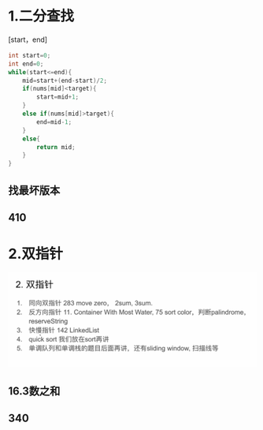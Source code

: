# 1.二分查找

[start，end]
```java
int start=0;
int end=0;
while(start<=end){
    mid=start+(end-start)/2;
    if(nums[mid]<target){
        start=mid+1;
    }
    else if(nums[mid]>target){
        end=mid-1;
    }
    else{
        return mid;
    }
}
```
## 找最坏版本
## 410



# 2.双指针
![](images/2022-05-27-23-04-14.png)
## 16.3数之和
## 340